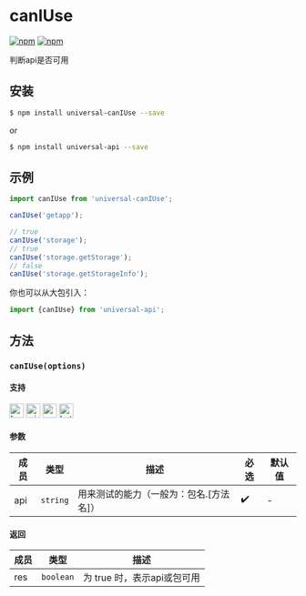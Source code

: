 # canIUse 

[![npm](https://img.shields.io/npm/v/evapi.svg)](https://www.npmjs.com/package/evapi)
[![npm](https://img.shields.io/npm/v/evapi-canIUse.svg)](https://www.npmjs.com/package/evapi-canIUse)

判断api是否可用

## 安装

```bash
$ npm install universal-canIUse --save
```
or
```bash
$ npm install universal-api --save
```
## 示例

```javascript
import canIUse from 'universal-canIUse';

canIUse('getapp');

// true
canIUse('storage');
// true
canIUse('storage.getStorage');
// false
canIUse('storage.getStorageInfo');

```

你也可以从大包引入：

```js
import {canIUse} from 'universal-api';
```

## 方法

### `canIUse(options)`

#### 支持

<img alt="browser" src="https://gw.alicdn.com/tfs/TB1uYFobGSs3KVjSZPiXXcsiVXa-200-200.svg" width="25px" height="25px" /> <img alt="miniApp" src="https://gw.alicdn.com/tfs/TB1bBpmbRCw3KVjSZFuXXcAOpXa-200-200.svg" width="25px" height="25px" /> <img alt="wechatMiniprogram" src="https://img.alicdn.com/tfs/TB1slcYdxv1gK0jSZFFXXb0sXXa-200-200.svg" width="25px" height="25px"> <img alt="bytedanceMicroApp" src="https://gw.alicdn.com/tfs/TB1jFtVzO_1gK0jSZFqXXcpaXXa-200-200.svg" width="25px" height="25px">

#### 参数

| 成员 | 类型 | 描述 | 必选 | 默认值 |
| --- | --- | --- | --- | --- |
| api | `string` | 用来测试的能力（一般为：包名.[方法名]） | ✔️ | - |

#### 返回

| 成员 | 类型 | 描述 |
| --- | --- | --- |
| res | `boolean` | 为 true 时，表示api或包可用 |
